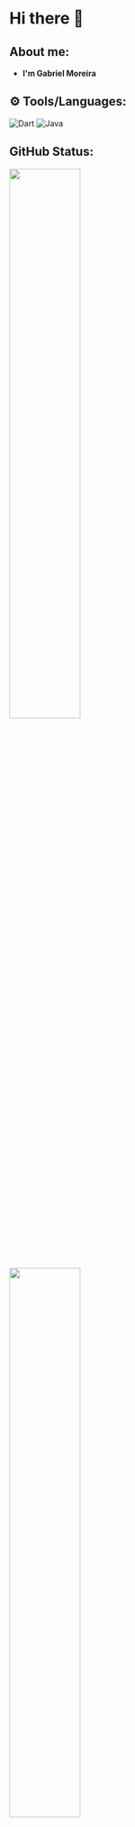 # Hi there 👋

## About me: 
- **I'm Gabriel Moreira**

## ⚙️ Tools/Languages:
![Dart](https://img.shields.io/badge/Java-ED8B00?style=for-the-badge&logo=java&logoColor=white)
![Java](https://img.shields.io/badge/Dart-0175C2?style=for-the-badge&logo=dart&logoColor=white)

## GitHub Status: 
<div>
  <img  height="50%"  width="auto"  src ="https://github-readme-stats.vercel.app/api?username=gabrielmoreira-7&show_icons=true&count_private=true&theme=react&hide_border=true&hide=issues,contribs&bg_color=#fff"> 
  <img  height="50%"  width="auto"  src ="https://github-readme-stats.vercel.app/api/top-langs/?username=gabrielmoreira-7&layout=compact&hide_border=true&theme=react&bg_color=#fff&langs_count=6&hide=jupyter%20notebook,tex,css,php">
</div>
